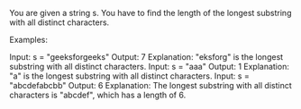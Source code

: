 You are given a string s. You have to find the length of the longest substring with all distinct characters. 

Examples:

Input: s = "geeksforgeeks"
Output: 7
Explanation: "eksforg" is the longest substring with all distinct characters.
Input: s = "aaa"
Output: 1
Explanation: "a" is the longest substring with all distinct characters.
Input: s = "abcdefabcbb"
Output: 6
Explanation: The longest substring with all distinct characters is "abcdef", which has a length of 6.
